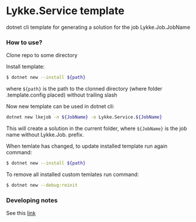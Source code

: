 # Lykke.Service template #

dotnet cli template for generating a solution for the job Lykke.Job.JobName

### How to use? ###

Clone repo to some directory

Install template:
```sh
$ dotnet new --install ${path}
```
where `${path}` is the path to the clonned directory (where folder .template.config placed) without trailing slash

Now new template can be used in dotnet cli:

```sh
dotnet new lkejob -n ${JobName} -o Lykke.Service.${JobName}
```
This will create a solution in the current folder, where `${JobName}` is the job name without Lykke.Job. prefix.

When temlate has changed, to update installed template run again command:

```sh
$ dotnet new --install ${path}
```

To remove all installed custom temlates run command:

```sh
$ dotnet new --debug:reinit 
```

### Developing notes ###

See this [link](https://github.com/KonstantinRyazantsev/lykke.dotnettemplates/blob/master/Lykke.Job.LykkeJob/src/Lykke.Job.LykkeJob/Readme.md)
